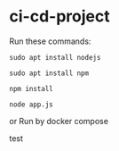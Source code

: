 # ci-cd-project

Run these commands:


`sudo apt install nodejs`


`sudo apt install npm`


`npm install`

`node app.js`

or Run by docker compose

test

